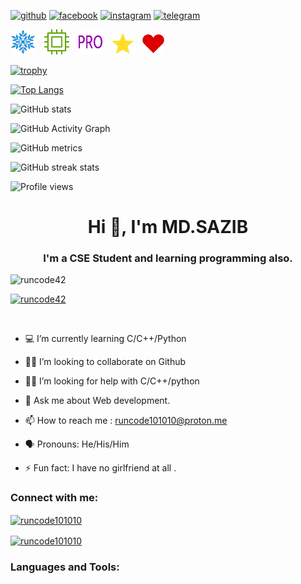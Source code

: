 



[<img src='https://cdn.jsdelivr.net/npm/simple-icons@3.0.1/icons/github.svg' alt='github' height='40'>](https://github.com/https://github.com/runcode42)  [<img src='https://cdn.jsdelivr.net/npm/simple-icons@3.0.1/icons/facebook.svg' alt='facebook' height='40'>](https://www.facebook.com/https://Facebook.com/runcode101010)  [<img src='https://cdn.jsdelivr.net/npm/simple-icons@3.0.1/icons/instagram.svg' alt='instagram' height='40'>](https://www.instagram.com/https://Instagram.com/runcode101010/)  [<img src='https://cdn.jsdelivr.net/npm/simple-icons@3.0.1/icons/telegram.svg' alt='telegram' height='40'>](https://telegram.com/runcode101010)  

<a href='https://archiveprogram.github.com/'><img src='https://raw.githubusercontent.com/acervenky/animated-github-badges/master/assets/acbadge.gif' width='40' height='40'></a> <a href='https://docs.github.com/en/developers'><img src='https://raw.githubusercontent.com/acervenky/animated-github-badges/master/assets/devbadge.gif' width='40' height='40'></a> <a href='https://github.com/pricing'><img src='https://raw.githubusercontent.com/acervenky/animated-github-badges/master/assets/pro.gif' width='40' height='40'></a> <a href='https://stars.github.com/'><img src='https://raw.githubusercontent.com/acervenky/animated-github-badges/master/assets/starbadge.gif' width='35' height='35'></a> <a href='https://docs.github.com/en/github/supporting-the-open-source-community-with-github-sponsors'><img src='https://raw.githubusercontent.com/acervenky/animated-github-badges/master/assets/sponsorbadge.gif' width='35' height='35'></a> 

[![trophy](https://github-profile-trophy.vercel.app/?username=https://github.com/runcode42)](https://github.com/ryo-ma/github-profile-trophy)

[![Top Langs](https://github-readme-stats.vercel.app/api/top-langs/?username=https://github.com/runcode42)](https://github.com/anuraghazra/github-readme-stats)

![GitHub stats](https://github-readme-stats.vercel.app/api?username=https://github.com/runcode42&show_icons=true&count_private=true)  

![GitHub Activity Graph](https://activity-graph.herokuapp.com/graph?username=https://github.com/runcode42)  

![GitHub metrics](https://metrics.lecoq.io/https://github.com/runcode42)  

![GitHub streak stats](https://streak-stats.demolab.com/?user=https://github.com/runcode42)  

![Profile views](https://gpvc.arturio.dev/https://github.com/runcode42)  
<h1 align="center">Hi 👋, I'm MD.SAZIB</h1>

<h3 align="center">I'm a CSE Student and learning programming also.</h3>

<p align="left"> <img src="https://komarev.com/ghpvc/?username=runcode42&label=Profile%20views&color=0e75b6&style=flat" alt="runcode42" /> </p>

<p align="left"> <a href="https://github.com/ryo-ma/github-profile-trophy"><img src="https://github-profile-trophy.vercel.app/?username=runcode42" alt="runcode42" /></a> </p>

<p align="left"> <a href="https://twitter.com/" target="blank"><img src="https://img.shields.io/twitter/follow/?logo=twitter&style=for-the-badge" alt="" /></a> </p>

- 💻 I’m currently learning C/C++/Python  

- 👀🎉 I’m looking to collaborate on Github 

- 👀🆘 I’m looking for help with C/C++/python 

- 💬 Ask me about Web development. 

- 📫 How to reach me : runcode101010@proton.me

- 🗣️ Pronouns: He/His/Him 

- ⚡ Fun fact: I have no girlfriend at all . 

<h3 align="left">Connect with me:</h3>

<p align="left">

<a href="https://fb.com/runcode101010" target="blank"><img align="center" src="https://raw.githubusercontent.com/rahuldkjain/github-profile-readme-generator/master/src/images/icons/Social/facebook.svg" alt="runcode101010" height="30" width="40" /></a>

<a href="https://instagram.com/runcode101010" target="blank"><img align="center" src="https://raw.githubusercontent.com/rahuldkjain/github-profile-readme-generator/master/src/images/icons/Social/instagram.svg" alt="runcode101010" height="30" width="40" /></a>

</p>

<h3 align="left">Languages and Tools:</h3>





